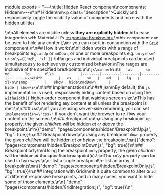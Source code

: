 module.exports = "---\ntitle: Hidden React component\ncomponents: Hidden\n---\n\n# Hidden\n\n<p class=\"description\">Quickly and responsively toggle the visibility value of components and more with the hidden utilities.</p>\n\nAll elements are visible unless **they are explicitly hidden**.\nTo ease integration with Material-UI's [responsive breakpoints](/customization/breakpoints/),\nthis component can be used to hide any content,\nor you can use it in conjunction with the [`Grid`](/components/grid/) component.\n\n## How it works\n\nHidden works with a range of breakpoints e.g. `xsUp` or `mdDown`, or one or more breakpoints e.g. `only='sm'` or `only={['md', 'xl']}`.\nRanges and individual breakpoints can be used simultaneously to achieve very customized behavior.\nThe ranges are inclusive of the specified breakpoints.\n\n```js\ninnerWidth  |xs      sm       md       lg       xl\n            |--------|--------|--------|--------|-------->\nwidth       |   xs   |   sm   |   md   |   lg   |   xl\n\nsmUp        |   show | hide\nmdDown      |                     hide | show\n\n```\n\n## Implementations\n\n### js\n\nBy default, the `js` implementation is used, responsively hiding content based on using the [`withWidth()`](/customization/breakpoints/#withwidth) higher-order component that watches screen size.\nThis has the benefit of not rendering any content at all unless the breakpoint is met.\n\n### css\n\nIf you are using server-side rendering, you can set `implementation=\"css\"` if you don't want the browser to re-flow your content on the screen.\n\n## Breakpoint up\n\nUsing any breakpoint `up` property, the given *children* will be hidden *at or above* the breakpoint.\n\n{{\"demo\": \"pages/components/hidden/BreakpointUp.js\", \"bg\": true}}\n\n## Breakpoint down\n\nUsing any breakpoint `down` property, the given *children* will be hidden *at or below* the breakpoint.\n\n{{\"demo\": \"pages/components/hidden/BreakpointDown.js\", \"bg\": true}}\n\n## Breakpoint only\n\nUsing the breakpoint `only` property, the given *children* will be hidden *at* the specified breakpoint(s).\n\nThe `only` property can be used in two ways:\n\n- list a single breakpoint\n- list an array of breakpoints\n\n{{\"demo\": \"pages/components/hidden/BreakpointOnly.js\", \"bg\": true}}\n\n## Integration with Grid\n\nIt is quite common to alter `Grid` at different responsive breakpoints, and in many cases, you want to hide some of those elements.\n\n{{\"demo\": \"pages/components/hidden/GridIntegration.js\", \"bg\": true}}\n"